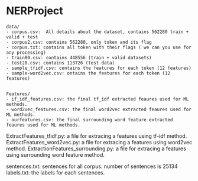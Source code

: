 # NERProject

    data/
	- corpus.csv:  All details about the dataset, contains 562280 train + valid + test
	- corpus2.csv: contains 562280, only token and its flag
	- corpus.txt: contains all token with their flags ( we can you use for any processing)
	- train80.csv: contains 448556 (train + valid datasets)
	- test20.csv: contains 113726 (test data)
	- sample_tfidf.csv: contains the features for each token (12 features)
	- sample-word2vec.csv: ontains the features for each token (12 features)


    Features/
	- if_idf_features.csv: the final tf_idf extracted feaures used for ML methods.
	- word2vec_features.csv: the final word2vec extracted feaures used for ML methods.
	- ourfeatures.csv: the final surrounding word feature extracted feaures used for ML methods.

ExtractFeatures_tfidf.py: a file for extracing a features using tf-idf method.
ExtractFeatures_word2vec.py: a file for extracing a features using word2vec method.
ExtractionFeatures_surrounding.py: a file for extracing a features using surrounding word feature method.


sentences.txt: sentences for all corpus. number of sentences is 25134
labels.txt: the labels for each sentences.
			
